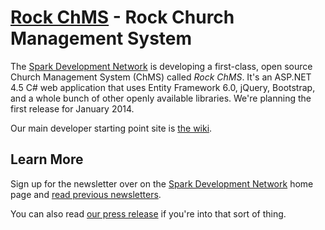 [Rock ChMS](http://rockchms.org/) - Rock Church Management System
=================================================================
The [Spark Development Network](http://www.sparkdevelopmentnetwork.com/) is developing a first-class,
open source Church Management System (ChMS) called *Rock ChMS*.  It's an ASP.NET 4.5 C# web application that
uses Entity Framework 6.0, jQuery, Bootstrap, and a whole bunch of other openly available libraries.  We're
planning the first release for January 2014.

Our main developer starting point site is [the wiki](https://github.com/SparkDevNetwork/Rock-ChMS/wiki).

## Learn More

Sign up for the newsletter over on the [Spark Development Network](http://www.sparkdevelopmentnetwork.com/)
home page and [read previous newsletters](http://sparkdevnetwork.github.com/Rock-ChMS/newsletter/index.html).

You can also read [our press release](http://www.sparkdevelopmentnetwork.com/files/SparkAnnouncement.pdf) if you're into that sort of thing.
